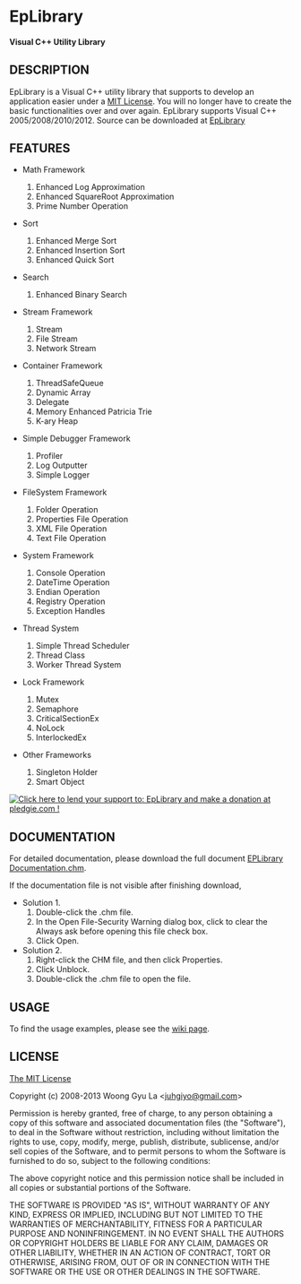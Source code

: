EpLibrary
=======================
#### Visual C++ Utility Library ####


DESCRIPTION
-----------

EpLibrary is a Visual C++ utility library that supports to develop an application easier under a [MIT License](http://opensource.org/licenses/mit-license.php).
You will no longer have to create the basic functionalities over and over again. 
EpLibrary supports Visual C++ 2005/2008/2010/2012.
Source can be downloaded at [EpLibrary](http://github.com/juhgiyo/eplibrary)


FEATURES
--------

* Math Framework
  1. Enhanced Log Approximation
  2. Enhanced SquareRoot Approximation
  3. Prime Number Operation

* Sort
  1. Enhanced Merge Sort
  2. Enhanced Insertion Sort
  3. Enhanced Quick Sort

* Search
  1. Enhanced Binary Search

* Stream Framework
  1. Stream
  2. File Stream
  3. Network Stream

* Container Framework
  1. ThreadSafeQueue
  2. Dynamic Array
  3. Delegate
  4. Memory Enhanced Patricia Trie
  5. K-ary Heap

* Simple Debugger Framework
  1. Profiler
  2. Log Outputter
  3. Simple Logger

* FileSystem Framework
  1. Folder Operation
  2. Properties File Operation
  3. XML File Operation
  4. Text File Operation

* System Framework
  1. Console Operation
  2. DateTime Operation
  3. Endian Operation
  4. Registry Operation
  5. Exception Handles

* Thread System
  1. Simple Thread Scheduler
  2. Thread Class
  3. Worker Thread System

* Lock Framework
  1. Mutex
  2. Semaphore
  3. CriticalSectionEx
  4. NoLock
  5. InterlockedEx

* Other Frameworks
  1. Singleton Holder
  2. Smart Object

<a href='https://pledgie.com/campaigns/27760'><img alt='Click here to lend your support to: EpLibrary and make a donation at pledgie.com !' src='https://pledgie.com/campaigns/27760.png?skin_name=chrome' border='0' ></a>

DOCUMENTATION
-------------

For detailed documentation, please download the full document [EPLibrary Documentation.chm](https://s3.amazonaws.com/elasticbeanstalk-us-east-1-052504677345/Downloads/EpLibrary/EpLibrary+Documentation.chm).

If the documentation file is not visible after finishing download,
* Solution 1.
  1. Double-click the .chm file.
  2. In the Open File-Security Warning dialog box, click to clear the Always ask before opening this file check box.
  3. Click Open.
* Solution 2.
  1. Right-click the CHM file, and then click Properties.
  2. Click Unblock.
  3. Double-click the .chm file to open the file.


USAGE
-----

To find the usage examples, please see the [wiki page](https://github.com/juhgiyo/EpLibrary/wiki).


LICENSE
-------

[The MIT License](http://opensource.org/licenses/mit-license.php)

Copyright (c) 2008-2013 Woong Gyu La <[juhgiyo@gmail.com](mailto:juhgiyo@gmail.com)>

Permission is hereby granted, free of charge, to any person obtaining a copy
of this software and associated documentation files (the "Software"), to deal
in the Software without restriction, including without limitation the rights
to use, copy, modify, merge, publish, distribute, sublicense, and/or sell
copies of the Software, and to permit persons to whom the Software is
furnished to do so, subject to the following conditions:

The above copyright notice and this permission notice shall be included in
all copies or substantial portions of the Software.

THE SOFTWARE IS PROVIDED "AS IS", WITHOUT WARRANTY OF ANY KIND, EXPRESS OR
IMPLIED, INCLUDING BUT NOT LIMITED TO THE WARRANTIES OF MERCHANTABILITY,
FITNESS FOR A PARTICULAR PURPOSE AND NONINFRINGEMENT. IN NO EVENT SHALL THE
AUTHORS OR COPYRIGHT HOLDERS BE LIABLE FOR ANY CLAIM, DAMAGES OR OTHER
LIABILITY, WHETHER IN AN ACTION OF CONTRACT, TORT OR OTHERWISE, ARISING FROM,
OUT OF OR IN CONNECTION WITH THE SOFTWARE OR THE USE OR OTHER DEALINGS IN
THE SOFTWARE.
